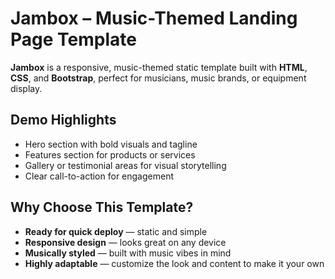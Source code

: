 # Jambox – Music-Themed Landing Page Template

**Jambox** is a responsive, music-themed static template built with **HTML**, **CSS**, and **Bootstrap**, perfect for musicians, music brands, or equipment display.

## Demo Highlights
- Hero section with bold visuals and tagline
- Features section for products or services
- Gallery or testimonial areas for visual storytelling
- Clear call-to-action for engagement

## Why Choose This Template?
- **Ready for quick deploy** — static and simple
- **Responsive design** — looks great on any device
- **Musically styled** — built with music vibes in mind
- **Highly adaptable** — customize the look and content to make it your own

